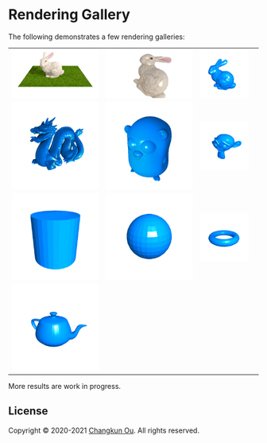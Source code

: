 # Rendering Gallery

The following demonstrates a few rendering galleries:

|||||
|:--|:--|:--|:--|
|![](./benchmark/benchmark.png)|![](./bunny/bunny.png)|![](./mcguire/bunny.png)|
|![](./dragon/dragon.png)|![](./gopher/gopher.png)|![](mcguire/monkey.png)|
|![](./mcguire/cylinder.png)|![](mcguire/sphere.png)|![](mcguire/torus.png)
|![](mcguire/teapot.png)|||

More results are work in progress.

## License

Copyright &copy; 2020-2021 [Changkun Ou](https://changkun.de). All rights reserved.